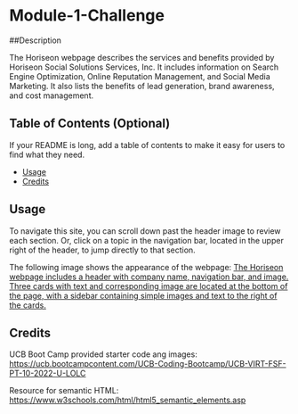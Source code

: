 # Module-1-Challenge

##Description

The Horiseon webpage describes the services and benefits provided by Horiseon Social Solutions Services, Inc. It includes information on Search Engine Optimization, Online Reputation Management, and Social Media Marketing. It also lists the benefits of lead generation, brand awareness, and cost management. 

## Table of Contents (Optional)

If your README is long, add a table of contents to make it easy for users to find what they need.

- [Usage](#usage)
- [Credits](#credits)

## Usage

To navigate this site, you can scroll down past the header image to review each section. Or, click on a topic in the navigation bar, located in the upper right of the header, to jump directly to that section. 

The following image shows the appearance of the webpage:
[The Horiseon webpage includes a header with company name, navigation bar, and image. Three cards with text and corresponding image are located at the bottom of the page, with a sidebar containing simple images and text to the right of the cards.](develop/assets/images/module-1-challenge-screeenshot.png)

## Credits

UCB Boot Camp provided starter code ang images: https://ucb.bootcampcontent.com/UCB-Coding-Bootcamp/UCB-VIRT-FSF-PT-10-2022-U-LOLC


Resource for semantic HTML: https://www.w3schools.com/html/html5_semantic_elements.asp



